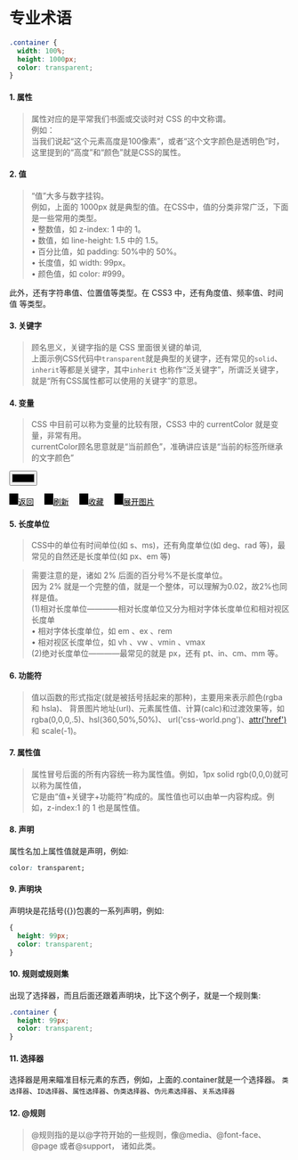# 专业术语

```css
.container {
  width: 100%;
  height: 1000px;
  color: transparent;
}
```

#### 1. 属性
> 属性对应的是平常我们书面或交谈时对 CSS 的中文称谓。  
例如：  
当我们说起“这个元素高度是100像素”，或者“这个文字颜色是透明色”时，  
这里提到的“高度”和“颜色”就是CSS的属性。

#### 2. 值
> “值”大多与数字挂钩。  
例如，上面的 1000px 就是典型的值。在CSS中，值的分类非常广泛，下面是一些常用的类型。  
• 整数值，如 z-index: 1 中的 1。  
• 数值，如 line-height: 1.5 中的 1.5。  
• 百分比值，如 padding: 50%中的 50%。  
• 长度值，如 width: 99px。  
• 颜色值，如 color: #999。  

此外，还有字符串值、位置值等类型。在 CSS3 中，还有角度值、频率值、时间值 等类型。

#### 3. 关键字
> 顾名思义，关键字指的是 CSS 里面很关键的单词,  
上面示例CSS代码中`transparent`就是典型的关键字，还有常见的`solid`、`inherit`等都是关键字，其中`inherit` 也称作“泛关键字”，所谓泛关键字，就是“所有CSS属性都可以使用的关键字”的意思。

#### 4. 变量
> CSS 中目前可以称为变量的比较有限，CSS3 中的 currentColor 就是变量，非常有用。  
currentColor顾名思意就是“当前颜色”，准确讲应该是“当前的标签所继承的文字颜色”

<style>
  .demo i.icon {
    display: inline-block;
    width: 16px;
    height: 20px;
    background-image: url(../image/sprite_icons.png) !important;
    background-color: currentColor;
  }
  .demo i.icon1 { background-position: 0 0; }
  .demo i.icon2 { background-position: -20px 0; }
  .demo i.icon3 { background-position: -40px 0; }
  .demo i.icon4 { background-position: -60px 0; }
  .demo .link { margin-right: 15px; color: #000;}
</style>
<p class="demo-color">
  <input type="color" name="color"/>
</p>
<p class="demo">
  <a href="javascript:;" class="link"><i class="icon icon1"></i>返回</a>
  <a href="javascript:;" class="link"><i class="icon icon2"></i>刷新</a>
  <a href="javascript:;" class="link"><i class="icon icon3"></i>收藏</a>
  <a href="javascript:;" class="link"><i class="icon icon4"></i>展开图片</a>
</p>
<!-- jquery -->
<script type="text/javascript" src="http://s8.pdim.gs/static/a5edbc346f719dbe.js"></script>
<script type="text/javascript">
  $('.demo-color input[name="color"]').on('change', function() {
    $('.demo .link').css('color', $(this).val());
  })
</script>

#### 5. 长度单位
> CSS中的单位有时间单位(如 s、ms)，还有角度单位(如 deg、rad 等)，最常见的自然还是长度单位(如 px、em 等)  

> 需要注意的是，诸如 2% 后面的百分号%不是长度单位。  
因为 2% 就是一个完整的值，就是一个整体，可以理解为0.02，故2%也同样是值。  
(1)相对长度单位————相对长度单位又分为相对字体长度单位和相对视区长度单  
• 相对字体长度单位，如 em 、ex 、rem  
• 相对视区长度单位，如 vh 、vw 、vmin 、vmax  
(2)绝对长度单位————最常见的就是 px，还有 pt、in、cm、mm 等。

#### 6. 功能符
> 值以函数的形式指定(就是被括号括起来的那种)，主要用来表示颜色(rgba 和 hsla)、 背景图片地址(url)、元素属性值、计算(calc)和过渡效果等，如 rgba(0,0,0,.5)、hsl(360,50%,50%)、 url('css-world.png')、[attr('href')](http://www.runoob.com/try/try.php?filename=trycss_func_attr)和 scale(-1)。

#### 7. 属性值
> 属性冒号后面的所有内容统一称为属性值。例如，1px solid rgb(0,0,0)就可以称为属性值，  
它是由“值+关键字+功能符”构成的。属性值也可以由单一内容构成。例如，z-index:1 的 1 也是属性值。

#### 8. 声明 
属性名加上属性值就是声明，例如:
```css
color: transparent;
```

#### 9. 声明块 
声明块是花括号({})包裹的一系列声明，例如:
```css
{
  height: 99px;
  color: transparent;
}
```

#### 10. 规则或规则集 
出现了选择器，而且后面还跟着声明块，比下这个例子，就是一个规则集:
```css
.container {
  height: 99px;
  color: transparent;
}
```

#### 11. 选择器
选择器是用来瞄准目标元素的东西，例如，上面的.container就是一个选择器。
`类选择器`、`ID选择器`、`属性选择器`、`伪类选择器`、`伪元素选择器`、`关系选择器`
 

#### 12. @规则
> @规则指的是以@字符开始的一些规则，像@media、@font-face、@page 或者@support， 诸如此类。
